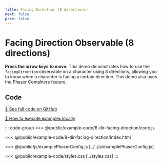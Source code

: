 ```yaml
---
title: Facing Direction (8 directions)
next: false
prev: false
---
```


<script setup>
import ExampleFrame from '../../components/ExampleFrame.vue';
</script>

# Facing Direction Observable (8 directions)

**Press the arrow keys to move.** This demo demonstrates how to use the `facingDirection` observable on a character using 8 directions, allowing you to know when a character is facing a certain direction. This demo also uses the [Phaser Containers](../phaser-containers) feature.

<ExampleFrame :src="'../../example-code/8-dir-facing-direction/index.html'" />

## Code

[:link: See full code on GitHub](https://github.com/Annoraaq/grid-engine/tree/master/docs/public/example-code/8-dir-facing-direction)

[:open_book: How to execute examples locally](https://annoraaq.github.io/grid-engine/usage/execute-examples-locally/index.html)

::: code-group
<<< @/public/example-code/8-dir-facing-direction/code.js

<<< @/public/example-code/8-dir-facing-direction/index.html

<<< @/public/js/examplePhaserConfig.js [../../js/examplePhaserConfig.js]

<<< @/public/example-code/styles.css [../styles.css]
:::
